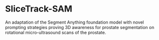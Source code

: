 # SliceTrack-SAM
An adaptation of the Segment Anything foundation model with novel prompting strategies proving 3D awareness for prostate segmentation on rotational micro-ultrasound scans of the prostate.
